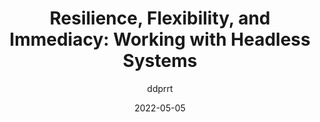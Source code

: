 ---
author: ddprrt
date: 2022-05-05
permalink: false
publisher: smashingmag
tags:
  - headless
  - development
  - principles
target_url: https://www.smashingmagazine.com/2022/05/resilience-flexibility-immediacy-headless-systems/
title: "Resilience, Flexibility, and Immediacy: Working with Headless Systems"
---